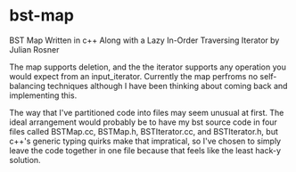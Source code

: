 # bst-map
BST Map Written in c++ Along with a Lazy In-Order Traversing Iterator
by Julian Rosner

The map supports deletion, and the the iterator supports any operation
you would expect from an input_iterator. Currently the map perfroms no
self-balancing techniques although I have been thinking about coming back
and implementing this.

The way that I've partitioned code into files may seem unusual at first. 
The ideal arrangement would probably be to have my bst source code in four 
files called BSTMap.cc, BSTMap.h, BSTIterator.cc, and BSTIterator.h, but 
c++'s generic typing quirks make that impratical, so I've chosen to
simply leave the code together in one file because that feels like
the least hack-y solution.
